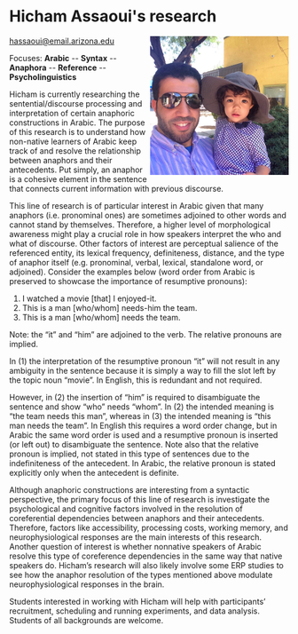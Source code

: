 # Hicham Assaoui's research

<img src="images/hicham.jpg" width="250" float="right" align="right" padding="10px">

[hassaoui@email.arizona.edu](hassaoui@email.arizona.edu)

Focuses: **Arabic** -- **Syntax** -- **Anaphora** -- **Reference** -- **Psycholinguistics**

Hicham is currently researching the sentential/discourse processing and interpretation of certain anaphoric constructions in Arabic. The purpose of this research is to understand how non-native learners of Arabic keep track of and resolve the relationship between anaphors and their antecedents. Put simply, an anaphor is a cohesive element in the sentence that connects current information with previous discourse.

This line of research is of particular interest in Arabic given that many anaphors (i.e. pronominal ones) are sometimes adjoined to other words and cannot stand by themselves. Therefore, a higher level of morphological awareness might play a crucial role in how speakers interpret the who and what of discourse. Other factors of interest are perceptual salience of the referenced entity, its lexical frequency, definiteness, distance, and the type of anaphor itself (e.g. pronominal, verbal, lexical, standalone word, or adjoined). Consider the examples below (word order from Arabic is preserved to showcase the importance of resumptive pronouns):

1. I watched a movie \[that\] I enjoyed-it.
2. This is a man \[who/whom\] needs-him the team.
3. This is a man \[who/whom\] needs the team.

Note: the “it” and “him” are adjoined to the verb. The relative pronouns are implied.

In (1) the interpretation of the resumptive pronoun “it” will not result in any ambiguity in the sentence because it is simply a way to fill the slot left by the topic noun “movie”. In English, this is redundant and not required.

However, in (2) the insertion of “him” is required to disambiguate the sentence and show “who” needs “whom”. In (2) the intended meaning is “the team needs this man”, whereas in (3) the intended meaning is “this man needs the team”. In English this requires a word order change, but in Arabic the same word order is used and a resumptive pronoun is inserted (or left out) to disambiguate the sentence. Note also that the relative pronoun is implied, not stated in this type of sentences due to the indefiniteness of the antecedent. In Arabic, the relative pronoun is stated explicitly only when the antecedent is definite.

Although anaphoric constructions are interesting from a syntactic perspective, the primary focus of this line of research is investigate the psychological and cognitive factors involved in the resolution of coreferential dependencies between anaphors and their antecedents.  Therefore, factors like accessibility, processing costs, working memory, and neurophysiological responses are the main interests of this research. Another question of interest is whether nonnative speakers of Arabic resolve this type of coreference dependencies in the same way that native speakers do. Hicham’s research will also likely involve some ERP studies to see how the anaphor resolution of the types mentioned above modulate neurophysiological responses in the brain.

Students interested in working with Hicham will help with participants’ recruitment, scheduling and running experiments, and data analysis.  Students of all backgrounds are welcome.

